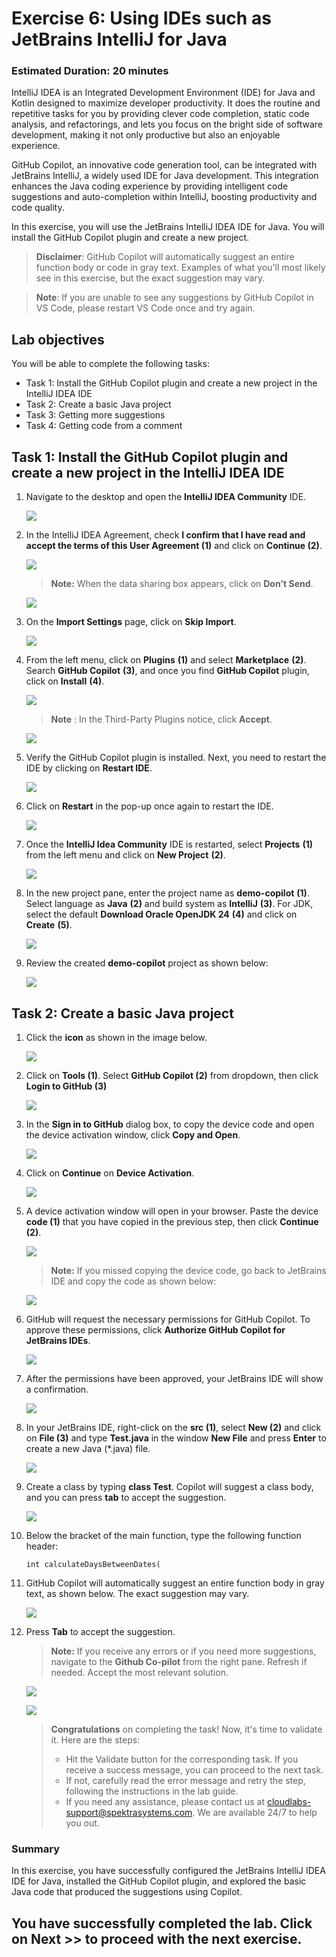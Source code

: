 # Exercise 6: Using IDEs such as JetBrains IntelliJ for Java

### Estimated Duration: 20 minutes

IntelliJ IDEA is an Integrated Development Environment (IDE) for Java and Kotlin designed to maximize developer productivity. It does the routine and repetitive tasks for you by providing clever code completion, static code analysis, and refactorings, and lets you focus on the bright side of software development, making it not only productive but also an enjoyable experience.

GitHub Copilot, an innovative code generation tool, can be integrated with JetBrains IntelliJ, a widely used IDE for Java development. This integration enhances the Java coding experience by providing intelligent code suggestions and auto-completion within IntelliJ, boosting productivity and code quality.

In this exercise, you will use the JetBrains IntelliJ IDEA IDE for Java. You will install the GitHub Copilot plugin and create a new project.

>**Disclaimer**: GitHub Copilot will automatically suggest an entire function body or code in gray text. Examples of what you'll most likely see in this exercise, but the exact suggestion may vary.

>**Note**: If you are unable to see any suggestions by GitHub Copilot in VS Code, please restart VS Code once and try again.

## Lab objectives

You will be able to complete the following tasks:

- Task 1: Install the GitHub Copilot plugin and create a new project in the IntelliJ IDEA IDE
- Task 2: Create a basic Java project
- Task 3: Getting more suggestions
- Task 4: Getting code from a comment

## Task 1: Install the GitHub Copilot plugin and create a new project in the IntelliJ IDEA IDE

1. Navigate to the desktop and open the **IntelliJ IDEA Community** IDE.

   ![](../media/new-githubcopilot-feb-14.png)

1. In the IntelliJ IDEA Agreement, check **I confirm that I have read and accept the terms of this User Agreement (1)** and click on **Continue (2)**.

   ![](../media/c17-1.png)

   >**Note:** When the data sharing box appears, click on **Don't Send**.

   ![](../media/datasharing-dontsend.png)

1. On the **Import Settings** page, click on **Skip Import**.

   ![](../media/skip-import-01.png)

1. From the left menu, click on **Plugins** **(1)** and select **Marketplace** **(2)**. Search **GitHub Copilot** **(3)**, and once you find **GitHub Copilot** plugin, click on **Install** **(4)**.

   ![](../media/install-plugin-01.png)

   >**Note** : In the Third-Party Plugins notice, click **Accept**.

    ![](../media/thirdparty-accept.png)

1. Verify the GitHub Copilot plugin is installed. Next, you need to restart the IDE by clicking on **Restart IDE**.

   ![](../media/restart-ide-01.png)

1. Click on **Restart** in the pop-up once again to restart the IDE.   

   ![](../media/restart-ide-02.png)

1. Once the **IntelliJ Idea Community** IDE is restarted, select **Projects** **(1)** from the left menu and click on **New Project** **(2)**.

   ![](../media/create-project-01.png)

1. In the new project pane, enter the project name as **demo-copilot** **(1)**. Select language as **Java** **(2)** and build system as **IntelliJ** **(3)**. For JDK, select the default **Download Oracle OpenJDK 24** **(4)** and click on **Create** **(5)**.

   ![](../media/Exercise-06-v2-02.png)

1. Review the created **demo-copilot** project as shown below:

   ![](../media/demo-copilot-project.png)

## Task 2: Create a basic Java project

1. Click the **icon** as shown in the image below. 

   ![](../media/E6T2S1-0807.png)

1. Click on **Tools (1)**. Select **GitHub Copilot (2)** from dropdown, then click **Login to GitHub (3)**

   ![](../media/githubcopilot-may-20.png)

1. In the **Sign in to GitHub** dialog box, to copy the device code and open the device activation window, click **Copy and Open**.

   ![](../media/ex6-copy-code-01.png)

1. Click on **Continue** on **Device Activation**.   

   ![](../media/E6T2S4-0807.png)

1. A device activation window will open in your browser. Paste the device **code (1)** that you have copied in the previous step, then click **Continue (2)**.

   ![](../media/E6T2S5-0807.png)

   >**Note:** If you missed copying the device code, go back to JetBrains IDE and copy the code as shown below:

    ![](../media/c21-02.png) 

1. GitHub will request the necessary permissions for GitHub Copilot. To approve these permissions, click **Authorize GitHub Copilot for JetBrains IDEs**.

   ![](../media/auth-jetbrains-01.png)

1. After the permissions have been approved, your JetBrains IDE will show a confirmation.

   ![](../media/Exercise-06-ide-allset.png)


1. In your JetBrains IDE, right-click on the **src (1)**, select **New (2)** and click on **File (3)** and type **Test.java** in the window **New File** and press **Enter** to create a new Java (*.java) file.

   ![](../media/new-githubcopilot-feb-20.png)

1. Create a class by typing **class Test**. Copilot will suggest a class body, and you can press **tab** to accept the suggestion.

   ![](../media/ex6-class-test.png)

1. Below the bracket of the main function, type the following function header:

   ```
   int calculateDaysBetweenDates(
   ```

1. GitHub Copilot will automatically suggest an entire function body in gray text, as shown below. The exact suggestion may vary.

   ![](../media/ex6-days.png)

1. Press **Tab** to accept the suggestion.

   >**Note:** If you receive any errors or if you need more suggestions, navigate to the **Github Co-pilot** from the right pane. Refresh if needed. Accept the most relevant solution.

    ![](../media/new-githubcopilot-feb-22.png) 

    ![](../media/ex6-copilot-suggestion.png)      


   > **Congratulations** on completing the task! Now, it's time to validate it. Here are the steps:
   > - Hit the Validate button for the corresponding task. If you receive a success message, you can proceed to the next task.
   > - If not, carefully read the error message and retry the step, following the instructions in the lab guide. 
   > - If you need any assistance, please contact us at cloudlabs-support@spektrasystems.com. We are available 24/7 to help you out.

      <validation step="5055e2d4-be60-47f4-acab-c0dde92b4baa" />
        
### Summary

In this exercise, you have successfully configured the JetBrains IntelliJ IDEA IDE for Java, installed the GitHub Copilot plugin, and explored the basic Java code that produced the suggestions using Copilot.

## You have successfully completed the lab. Click on **Next >>** to proceed with the next exercise.
